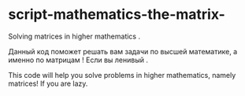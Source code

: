 # script-mathematics-the-matrix-
Solving matrices in higher mathematics .

Данный код поможет решать вам задачи по высшей математике, а именно по матрицам !  Если вы ленивый .

This code will help you solve problems in higher mathematics, namely matrices! If you are lazy.
